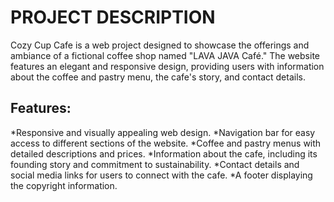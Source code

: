 # PROJECT DESCRIPTION

Cozy Cup Cafe is a web project designed to showcase the offerings and ambiance of a fictional coffee shop named "LAVA JAVA Café." The website features an elegant and responsive design, providing users with information about the coffee and pastry menu, the cafe's story, and contact details.

## Features:

*Responsive and visually appealing web design.
*Navigation bar for easy access to different sections of the website.
*Coffee and pastry menus with detailed descriptions and prices.
*Information about the cafe, including its founding story and commitment to sustainability.
*Contact details and social media links for users to connect with the cafe.
*A footer displaying the copyright information.

## 
